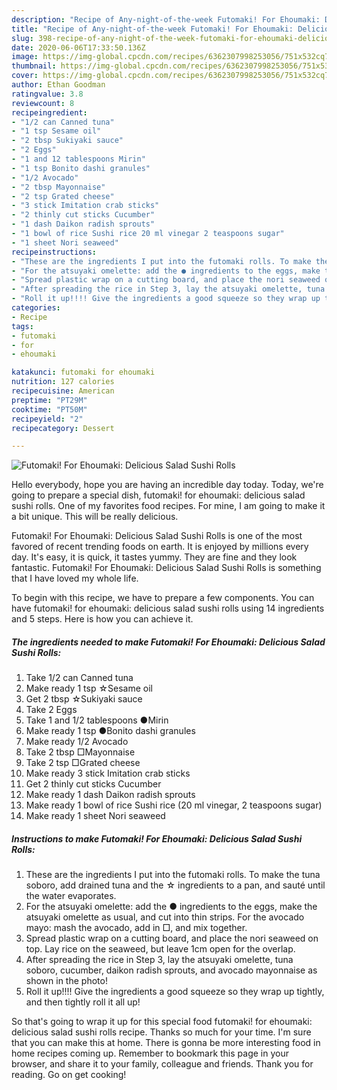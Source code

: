 ```yaml
---
description: "Recipe of Any-night-of-the-week Futomaki! For Ehoumaki: Delicious Salad Sushi Rolls"
title: "Recipe of Any-night-of-the-week Futomaki! For Ehoumaki: Delicious Salad Sushi Rolls"
slug: 398-recipe-of-any-night-of-the-week-futomaki-for-ehoumaki-delicious-salad-sushi-rolls
date: 2020-06-06T17:33:50.136Z
image: https://img-global.cpcdn.com/recipes/6362307998253056/751x532cq70/futomaki-for-ehoumaki-delicious-salad-sushi-rolls-recipe-main-photo.jpg
thumbnail: https://img-global.cpcdn.com/recipes/6362307998253056/751x532cq70/futomaki-for-ehoumaki-delicious-salad-sushi-rolls-recipe-main-photo.jpg
cover: https://img-global.cpcdn.com/recipes/6362307998253056/751x532cq70/futomaki-for-ehoumaki-delicious-salad-sushi-rolls-recipe-main-photo.jpg
author: Ethan Goodman
ratingvalue: 3.8
reviewcount: 8
recipeingredient:
- "1/2 can Canned tuna"
- "1 tsp Sesame oil"
- "2 tbsp Sukiyaki sauce"
- "2 Eggs"
- "1 and 12 tablespoons Mirin"
- "1 tsp Bonito dashi granules"
- "1/2 Avocado"
- "2 tbsp Mayonnaise"
- "2 tsp Grated cheese"
- "3 stick Imitation crab sticks"
- "2 thinly cut sticks Cucumber"
- "1 dash Daikon radish sprouts"
- "1 bowl of rice Sushi rice 20 ml vinegar 2 teaspoons sugar"
- "1 sheet Nori seaweed"
recipeinstructions:
- "These are the ingredients I put into the futomaki rolls. To make the tuna soboro, add drained tuna and the ☆ ingredients to a pan, and sauté until the water evaporates."
- "For the atsuyaki omelette: add the ● ingredients to the eggs, make the atsuyaki omelette as usual, and cut into thin strips. For the avocado mayo: mash the avocado, add in □, and mix together."
- "Spread plastic wrap on a cutting board, and place the nori seaweed on top. Lay rice on the seaweed, but leave 1cm open for the overlap."
- "After spreading the rice in Step 3, lay the atsuyaki omelette, tuna soboro, cucumber, daikon radish sprouts, and avocado mayonnaise as shown in the photo!"
- "Roll it up!!!! Give the ingredients a good squeeze so they wrap up tightly, and then tightly roll it all up!"
categories:
- Recipe
tags:
- futomaki
- for
- ehoumaki

katakunci: futomaki for ehoumaki 
nutrition: 127 calories
recipecuisine: American
preptime: "PT29M"
cooktime: "PT50M"
recipeyield: "2"
recipecategory: Dessert

---
```



![Futomaki! For Ehoumaki: Delicious Salad Sushi Rolls](https://img-global.cpcdn.com/recipes/6362307998253056/751x532cq70/futomaki-for-ehoumaki-delicious-salad-sushi-rolls-recipe-main-photo.jpg)

Hello everybody, hope you are having an incredible day today. Today, we're going to prepare a special dish, futomaki! for ehoumaki: delicious salad sushi rolls. One of my favorites food recipes. For mine, I am going to make it a bit unique. This will be really delicious.

Futomaki! For Ehoumaki: Delicious Salad Sushi Rolls is one of the most favored of recent trending foods on earth. It is enjoyed by millions every day. It's easy, it is quick, it tastes yummy. They are fine and they look fantastic. Futomaki! For Ehoumaki: Delicious Salad Sushi Rolls is something that I have loved my whole life.




To begin with this recipe, we have to prepare a few components. You can have futomaki! for ehoumaki: delicious salad sushi rolls using 14 ingredients and 5 steps. Here is how you can achieve it.

<!--inarticleads1-->

##### The ingredients needed to make Futomaki! For Ehoumaki: Delicious Salad Sushi Rolls:

1. Take 1/2 can Canned tuna
1. Make ready 1 tsp ☆Sesame oil
1. Get 2 tbsp ☆Sukiyaki sauce
1. Take 2 Eggs
1. Take 1 and 1/2 tablespoons ●Mirin
1. Make ready 1 tsp ●Bonito dashi granules
1. Make ready 1/2 Avocado
1. Take 2 tbsp □Mayonnaise
1. Take 2 tsp □Grated cheese
1. Make ready 3 stick Imitation crab sticks
1. Get 2 thinly cut sticks Cucumber
1. Make ready 1 dash Daikon radish sprouts
1. Make ready 1 bowl of rice Sushi rice (20 ml vinegar, 2 teaspoons sugar)
1. Make ready 1 sheet Nori seaweed




<!--inarticleads2-->

##### Instructions to make Futomaki! For Ehoumaki: Delicious Salad Sushi Rolls:

1. These are the ingredients I put into the futomaki rolls. To make the tuna soboro, add drained tuna and the ☆ ingredients to a pan, and sauté until the water evaporates.
1. For the atsuyaki omelette: add the ● ingredients to the eggs, make the atsuyaki omelette as usual, and cut into thin strips. For the avocado mayo: mash the avocado, add in □, and mix together.
1. Spread plastic wrap on a cutting board, and place the nori seaweed on top. Lay rice on the seaweed, but leave 1cm open for the overlap.
1. After spreading the rice in Step 3, lay the atsuyaki omelette, tuna soboro, cucumber, daikon radish sprouts, and avocado mayonnaise as shown in the photo!
1. Roll it up!!!! Give the ingredients a good squeeze so they wrap up tightly, and then tightly roll it all up!




So that's going to wrap it up for this special food futomaki! for ehoumaki: delicious salad sushi rolls recipe. Thanks so much for your time. I'm sure that you can make this at home. There is gonna be more interesting food in home recipes coming up. Remember to bookmark this page in your browser, and share it to your family, colleague and friends. Thank you for reading. Go on get cooking!
